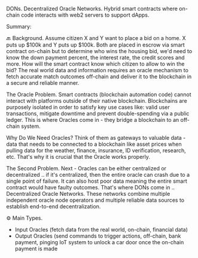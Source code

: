DONs. Decentralized Oracle Networks. Hybrid smart contracts where on-chain code interacts with web2 servers to support dApps. 

Summary:

🔙 Background. Assume citizen X and Y want to place a bid on a home. X puts up $100k and Y puts up $100k. Both are placed in escrow via smart contract 
on-chain but to determine who wins the housing bid, we'd need to know the down payment percent, the interest rate, the credit scores and more. 
How will the smart contract know which citizen to allow to win the bid? The real world data and information requires an oracle mechanism to fetch 
accurate match outcomes off-chain and deliver it to the blockchain in a secure and reliable manner.

The Oracle Problem. Smart contracts (blockchain automation code) cannot interact with platforms outside of their native blockchain. 
Blockchains are purposely isolated in order to satisfy key use cases like: valid user transactions, mitigate downtime and prevent double-spending 
via a public ledger. This is where Oracles come in - they bridge a blockchain to an off-chain system.

Why Do We Need Oracles? Think of them as gateways to valuable data - data that needs to be connected to a blockchain like asset prices when 
pulling data for the weather, finance, insurance, ID verification, research, etc. That's why it is crucial that the Oracle works properly.

The Second Problem. Next - Oracles can be either centralized or decentralized .. if it's centralized, then the entire oracle can crash due to a 
single point of failure. It can also host poor data meaning the entire smart contract would have faulty outcomes. That's where DONs come in .. 
Decentralized Oracle Networks. These networks combine multiple independent oracle node operators and multiple reliable data sources to establish 
end-to-end decentralization.

⚙️ Main Types.
- Input Oracles (fetch data from the real world, on-chain, financial data)
- Output Oracles (send commands to trigger actions, off-chain, bank payment, pinging IoT system to unlock a car door once the on-chain payment is made
